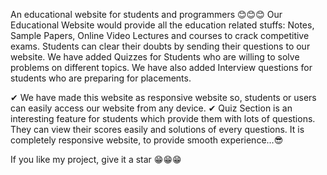An educational website for students and programmers 😊😊😊
Our Educational Website would provide all the education related stuffs:
Notes, Sample Papers, Online Video Lectures and courses to crack competitive
exams. Students can clear their doubts
by sending their questions to our website. We have added Quizzes for Students
who are willing to solve problems on different topics. We have also added
Interview questions for students who are preparing for placements.

✔ We have made this website as responsive website so, students or users can
easily access our website from any device.
✔ Quiz Section is an interesting feature for students which provide them with
lots of questions. They can view their scores easily and solutions of every questions.
It is completely responsive website, to provide smooth experience...😎

If you like my project, give it a star 😁😁😁
